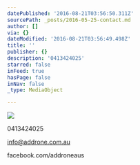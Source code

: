 ```yaml
---
datePublished: '2016-08-21T03:56:50.311Z'
sourcePath: _posts/2016-05-25-contact.md
author: []
via: {}
dateModified: '2016-08-21T03:56:49.498Z'
title: ''
publisher: {}
description: '0413424025'
starred: false
inFeed: true
hasPage: false
inNav: false
_type: MediaObject

---
```

![](https://the-grid-user-content.s3-us-west-2.amazonaws.com/f0bfb71f-6a5b-4779-89ec-e77160b6e8a7.jpg)

0413424025

info@addrone.com.au

facebook.com/addroneaus